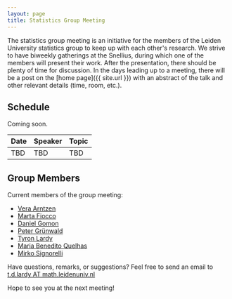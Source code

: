 ```yaml
---
layout: page
title: Statistics Group Meeting
---
```


<!---
<p class="message">
  Hey there! This page is included as an example. Feel free to customize it for your own use upon downloading. Carry on!
</p>
-->

The statistics group meeting is an initiative for the members of the Leiden University statistics group to keep up with each other's research. We strive to have
biweekly gatherings at the Snellius, during which one of the members will present their work. After the presentation, there should be plenty of time
for discussion. In the days leading up to a meeting, there will be a post on the [home page]({{ site.url }}) with an abstract of the talk and other relevant 
details (time, room, etc.).

## Schedule

Coming soon.

<table>
  <thead>
    <tr>
	    <th>Date</th>
      <th>Speaker</th>
      <th>Topic</th>
    </tr>
  </thead>
  <tbody>
    <tr>
	    <td>TBD</td>
      <td>TBD</td>
      <td>TBD</td>
    </tr>
  </tbody>
</table>

## Group Members

Current members of the group meeting:

* <a href="https://www.universiteitleiden.nl/en/staffmembers/vera-arntzen#tab-1" target="_blank">Vera Arntzen</a>
* <a href="https://www.universiteitleiden.nl/en/staffmembers/marta-fiocco#tab-1" target="_blank">Marta Fiocco</a>
* <a href="https://www.universiteitleiden.nl/en/staffmembers/daniel-gomon#tab-1" target="_blank">Daniel Gomon</a>
* <a href="http://www.grunwald.nl" target="_blank">Peter Grünwald</a>
* <a href="{{ site.url }}/contact/">Tyron Lardy</a>
* <a href="https://www.universiteitleiden.nl/en/staffmembers/maria-benedito-quelhas#tab-1" target="_blank">Maria Benedito Quelhas</a>
* <a href="https://mirkosignorelli.github.io" target="_blank">Mirko Signorelli</a>


Have questions, remarks, or suggestions? Feel free to send an email to <a href="mailto:t.d.lardy@math.leidenuniv.nl">t.d.lardy AT math.leidenuniv.nl</a>

Hope to see you at the next meeting!
